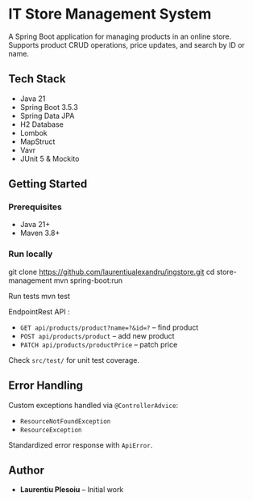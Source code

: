 # IT Store Management System

A Spring Boot application for managing products in an online store. Supports product CRUD operations, price updates, and search by ID or name.


## Tech Stack
- Java 21
- Spring Boot 3.5.3
- Spring Data JPA
- H2 Database
- Lombok
- MapStruct
- Vavr
- JUnit 5 & Mockito



## Getting Started

### Prerequisites
- Java 21+
- Maven 3.8+

### Run locally


git clone https://github.com/laurentiualexandru/ingstore.git
cd store-management
mvn spring-boot:run


Run tests
mvn test


EndpointRest API :
- `GET api/products/product?name=?&id=?` – find product
- `POST api/products/product` – add new product
- `PATCH api/products/productPrice` – patch price

Check `src/test/` for unit test coverage.


## Error Handling

Custom exceptions handled via `@ControllerAdvice`:
- `ResourceNotFoundException`
- `ResourceException`

Standardized error response with `ApiError`.

## Author

- **Laurentiu Plesoiu** – Initial work
